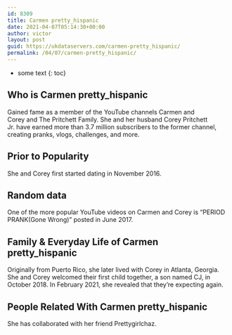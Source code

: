 ```yaml
---
id: 8309
title: Carmen pretty_hispanic
date: 2021-04-07T05:14:30+00:00
author: victor
layout: post
guid: https://ukdataservers.com/carmen-pretty_hispanic/
permalink: /04/07/carmen-pretty_hispanic/
---
```


* some text
{: toc}


## Who is Carmen pretty_hispanic



Gained fame as a member of the YouTube channels Carmen and Corey and The Pritchett Family. She and her husband Corey Pritchett Jr. have earned more than 3.7 million subscribers to the former channel, creating pranks, vlogs, challenges, and more. 

                
                
                
## Prior to Popularity



She and Corey first started dating in November 2016. 

                
                
                
## Random data



One of the more popular YouTube videos on Carmen and Corey is &#8220;PERIOD PRANK(Gone Wrong)&#8221; posted in June 2017. 

                
                
                
## Family & Everyday Life of Carmen pretty_hispanic



Originally from Puerto Rico, she later lived with Corey in Atlanta, Georgia. She and Corey welcomed their first child together, a son named CJ, in October 2018. In February 2021, she revealed that they&#8217;re expecting again.

                
                
                
## People Related With Carmen pretty_hispanic



She has collaborated with her friend Prettygirlchaz.

                
              
            
          
          
          
